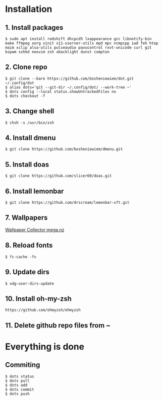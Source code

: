 # Installation
## 1. Install packages
```
$ sudo apt install redshift dhcpcd5 lxappearance gcc libnotify-bin make ffmpeg xorg xinit x11-xserver-utils mpd mpc ncmpcpp iwd feh htop maim xclip alsa-utils pulseaudio pavucontrol rxvt-unicode curl git bspwm sxhkd neovim zsh xbacklight dunst compton
```

## 2. Clone repo
```
$ git clone --bare https://github.com/bosheniewiem/dot.git ~/.config/dot
$ alias dots='git --git-dir ~/.config/dot/ --work-tree ~'
$ dots config --local status.showUntrackedFiles no
$ dots checkout -f
```

## 3. Change shell
```
$ chsh -s /usr/bin/zsh
```

## 4. Install dmenu
```
$ git clone https://github.com/bosheniewiem/dmenu.git
```

## 5. Install doas
```
$ git clone https://github.com/slicer69/doas.git 
```

## 6. Install lemonbar
```
$ git clone https://github.com/drscream/lemonbar-xft.git
```

## 7. Wallpapers
[Wallpaper Collector mega.nz](https://mega.nz/folder/PpohCIpT#tII4Q60AFpgfnEYFywwlow)

## 8. Reload fonts
```
$ fc-cache -fv
```

## 9. Update dirs
```
$ xdg-user-dirs-update
```

## 10. Install oh-my-zsh
```
https://github.com/ohmyzsh/ohmyzsh
```

## 11. Delete github repo files from ~

# Everything is done
## Commiting
```
$ dots status
$ dots pull
$ dots add
$ dots commit
$ dots push
```
